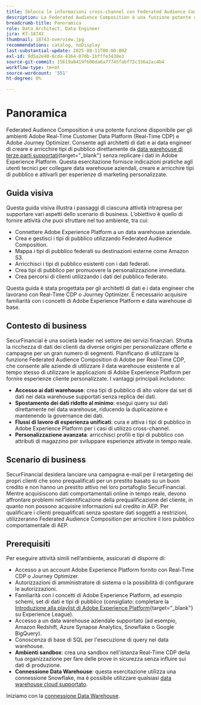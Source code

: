 ```yaml
---
title: Sblocca le informazioni cross-channel con Federated Audience Composition
description: La Federated Audience Composition è una funzione potente che consente agli architetti e agli ingegneri di dati di creare e arricchire tipi di pubblico direttamente dai data warehouse di terze parti.
breadcrumb-title: Panoramica
role: Data Architect, Data Engineer
jira: KT-18743
thumbnail: 18743-overview.jpg
recommendations: catalog, noDisplay
last-substantial-update: 2025-08-11T00:00:00Z
exl-id: 9d5a2e40-6cda-4164-87db-1bfffe3438e3
source-git-commit: 15619a8419f608da6a77745fabf72c356a2ac4b4
workflow-type: tm+mt
source-wordcount: '551'
ht-degree: 0%

---
```


# Panoramica

Federated Audience Composition è una potente funzione disponibile per gli ambienti Adobe Real-Time Customer Data Platform (Real-Time CDP) e Adobe Journey Optimizer. Consente agli architetti di dati e ai data engineer di creare e arricchire tipi di pubblico direttamente da [data warehouse di terze parti supportati](https://experienceleague.adobe.com/it/docs/federated-audience-composition/using/start/access-prerequisites){target="_blank"} senza replicare i dati in Adobe Experience Platform. Questa esercitazione fornisce indicazioni pratiche agli utenti tecnici per collegare data warehouse aziendali, creare e arricchire tipi di pubblico e attivarli per esperienze di marketing personalizzate.

## Guida visiva

Questa guida visiva illustra i passaggi di ciascuna attività intrapresa per supportare vari aspetti dello scenario di business. L’obiettivo è quello di fornire attività che puoi sfruttare nel tuo ambiente, tra cui:

- Connettere Adobe Experience Platform a un data warehouse aziendale.
- Crea e gestisci i tipi di pubblico utilizzando Federated Audience Composition.
- Mappa i tipi di pubblico federati su destinazioni esterne come Amazon S3.
- Arricchisci i tipi di pubblico esistenti con i dati federati.
- Crea tipi di pubblico per promuovere la personalizzazione immediata.
- Crea percorsi di clienti utilizzando i dati del pubblico federato.

Questa guida è stata progettata per gli architetti di dati e i data engineer che lavorano con Real-Time CDP o Journey Optimizer. È necessario acquisire familiarità con i concetti di Adobe Experience Platform e data warehouse di base.

## Contesto di business

SecurFinancial è una società leader nel settore dei servizi finanziari. Sfrutta la ricchezza di dati dei clienti da diverse origini per personalizzare offerte e campagne per un gran numero di segmenti. Pianificano di utilizzare la funzione Federated Audience Composition di Adobe per Real-Time CDP, che consente alle aziende di utilizzare il data warehouse esistente e al tempo stesso di utilizzare le applicazioni di Adobe Experience Platform per fornire esperienze cliente personalizzate. I vantaggi principali includono:

- **Accesso ai dati warehouse**: crea tipi di pubblico di alto valore dai set di dati nei data warehouse supportati senza replica dei dati.
- **Spostamento dei dati ridotto al minimo**: esegui query sui dati direttamente nel data warehouse, riducendo la duplicazione e mantenendo la governance dei dati.
- **Flussi di lavoro di esperienza unificati**: cura e attiva i tipi di pubblico in Adobe Experience Platform per i casi di utilizzo cross-channel.
- **Personalizzazione avanzata**: arricchisci profili e tipi di pubblico con attributi di magazzino per sviluppare esperienze attivate in tempo reale.

## Scenario di business

SecurFinancial desidera lanciare una campagna e-mail per il retargeting dei propri clienti che sono prequalificati per un prestito basato su un buon credito e non hanno un prestito attivo nel loro portafoglio SecurFinancial. Mentre acquisiscono dati comportamentali online in tempo reale, devono affrontare problemi nell’identificazione della prequalificazione del cliente, in quanto non possono acquisire informazioni sul credito in AEP. Per qualificare i clienti prequalificati senza spostare dati soggetti a restrizioni, utilizzeranno Federated Audience Composition per arricchire il loro pubblico comportamentale di AEP.

## Prerequisiti

Per eseguire attività simili nell’ambiente, assicurati di disporre di:

- Accesso a un account Adobe Experience Platform fornito con Real-Time CDP o Journey Optimizer.
- Autorizzazioni di amministratore di sistema o la possibilità di configurare le autorizzazioni.
- Familiarità con i concetti di Adobe Experience Platform, ad esempio schemi, set di dati e tipi di pubblico (consigliato: completare la [Introduzione alla playlist di Adobe Experience Platform](https://experienceleague.adobe.com/it/playlists/experience-platform-introduction?lang=en){target="_blank"} su Experience League).
- Accesso a un data warehouse aziendale supportato (ad esempio, Amazon Redshift, Azure Synapse Analytics, Snowflake o Google BigQuery).
- Conoscenza di base di SQL per l&#39;esecuzione di query nei data warehouse.
- **Ambienti sandbox**: crea una sandbox nell&#39;istanza Real-Time CDP della tua organizzazione per fare delle prove in sicurezza senza influire sui dati di produzione.
- **Connessione Data Warehouse**: questa esercitazione utilizza una connessione Snowflake, ma è possibile utilizzare qualsiasi [data warehouse cloud supportato](https://experienceleague.adobe.com/it/docs/federated-audience-composition/using/start/access-prerequisites).

Iniziamo con la [connessione Data Warehouse](data-warehouse-connection.md).
